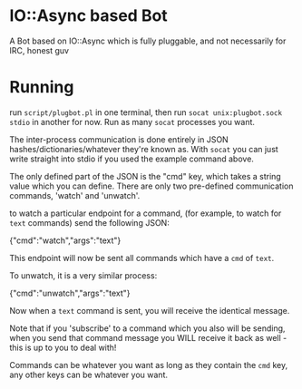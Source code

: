 # IO::Async based Bot

A Bot based on IO::Async which is fully pluggable, and not necessarily for IRC, honest guv

# Running

run `script/plugbot.pl` in one terminal, then run `socat unix:plugbot.sock
stdio` in another for now. Run as many `socat` processes you want.

The inter-process communication is done entirely in JSON
hashes/dictionaries/whatever they're known as. With `socat` you can just write
straight into stdio if you used the example command above.

The only defined part of the JSON is the "cmd" key, which takes a string value
which you can define. There are only two pre-defined communication commands,
'watch' and 'unwatch'.

to watch a particular endpoint for a command, (for example, to watch for `text`
commands) send the following JSON:

  {"cmd":"watch","args":"text"}

This endpoint will now be sent all commands which have a `cmd` of `text`.

To unwatch, it is a very similar process:

  {"cmd":"unwatch","args":"text"}

Now when a `text` command is sent, you will receive the identical message.

Note that if you 'subscribe' to a command which you also will be sending, when
you send that command message you WILL receive it back as well - this is up to
you to deal with!

Commands can be whatever you want as long as they contain the `cmd` key, any
other keys can be whatever you want.
